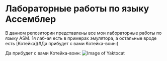 # Лабораторные работы по языку Ассемблер
В данном репозитории представлены все мои лабораторные работы по языку ASM.
1я лаб-ая есть в примерах эмулятора, а остальные вроде есть
[Котейка](#Да прибудет с вами Котейка-воин:)


Да прибудет с вами Котейка-воин:
![Image of Yaktocat](https://octodex.github.com/images/yaktocat.png)
